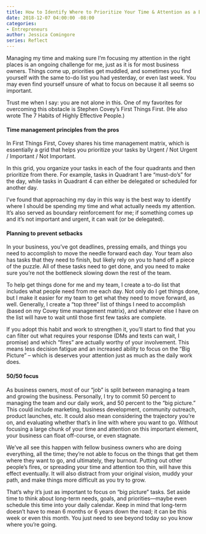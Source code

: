 ```yaml
---
title: How to Identify Where to Prioritize Your Time & Attention as a Business Owner
date: 2018-12-07 04:00:00 -08:00
categories:
- Entrepreneurs
author: Jessica Comingore
series: Reflect
---
```


Managing my time and making sure I’m focusing my attention in the right places is an ongoing challenge for me, just as it is for most business owners. Things come up, priorities get muddled, and sometimes you find yourself with the same to-do list you had yesterday, or even last week. You may even find yourself unsure of what to focus on because it all seems so important.

Trust me when I say: you are not alone in this. One of my favorites for overcoming this obstacle is Stephen Covey’s First Things First. (He also wrote The 7 Habits of Highly Effective People.)

#### Time management principles from the pros

In First Things First, Covey shares his time management matrix, which is essentially a grid that helps you prioritize your tasks by Urgent / Not Urgent / Important / Not Important.

In this grid, you organize your tasks in each of the four quadrants and then prioritize from there. For example, tasks in Quadrant 1 are “must-do’s” for the day, while tasks in Quadrant 4 can either be delegated or scheduled for another day.

I’ve found that approaching my day in this way is the best way to identify where I should be spending my time and what actually needs my attention. It’s also served as boundary reinforcement for me; if something comes up and it’s not important and urgent, it can wait (or be delegated).

#### Planning to prevent setbacks

In your business, you’ve got deadlines, pressing emails, and things you need to accomplish to move the needle forward each day. Your team also has tasks that they need to finish, but likely rely on you to hand off a piece of the puzzle. All of these tasks need to get done, and you need to make sure you’re not the bottleneck slowing down the rest of the team.

To help get things done for me and my team, I create a to-do list that includes what people need from me each day. Not only do I get things done, but I make it easier for my team to get what they need to move forward, as well. Generally, I create a “top three” list of things I need to accomplish (based on my Covey time management matrix), and whatever else I have on the list will have to wait until those first few tasks are complete.

If you adopt this habit and work to strengthen it, you’ll start to find that you can filter out what requires your response (DMs and texts can wait, I promise) and which “fires” are actually worthy of your involvement. This means less decision fatigue and an increased ability to focus on the “Big Picture” – which is deserves your attention just as much as the daily work does.

#### 50/50 focus

As business owners, most of our “job” is split between managing a team and growing the business. Personally, I try to commit 50 percent to managing the team and our daily work, and 50 percent to the “big picture.” This could include marketing, business development, community outreach, product launches, etc. It could also mean considering the trajectory you’re on, and evaluating whether that’s in line with where you want to go. Without focusing a large chunk of your time and attention on this important element, your business can float off-course, or even stagnate.

We’ve all see this happen with fellow business owners who are doing everything, all the time; they’re not able to focus on the things that get them where they want to go, and ultimately, they burnout. Putting out other people’s fires, or spreading your time and attention too thin, will have this effect eventually. It will also distract from your original vision, muddy your path, and make things more difficult as you try to grow.  

That’s why it’s just as important to focus on “big picture” tasks. Set aside time to think about long-term needs, goals, and priorities—maybe even schedule this time into your daily calendar. Keep in mind that long-term doesn’t have to mean 6 months or 6 years down the road; it can be this week or even this month. You just need to see beyond today so you know where you’re going.